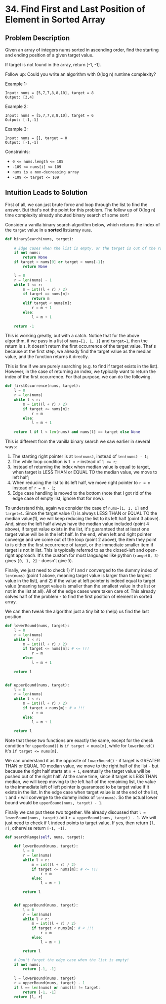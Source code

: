 # 34. Find First and Last Position of Element in Sorted Array

## Problem Description

Given an array of integers nums sorted in ascending order, find the starting and ending position of a given target value.

If target is not found in the array, return [-1, -1].

Follow up: Could you write an algorithm with O(log n) runtime complexity?

Example 1:

```
Input: nums = [5,7,7,8,8,10], target = 8
Output: [3,4]
```

Example 2:

```
Input: nums = [5,7,7,8,8,10], target = 6
Output: [-1,-1]
```

Example 3:

```
Input: nums = [], target = 0
Output: [-1,-1]
```

Constraints:

* `0 <= nums.length <= 105`
* `-109 <= nums[i] <= 109`
* `nums is a non-decreasing array`
* `-109 <= target <= 109`

## Intuition Leads to Solution

First of all, we can just brute force and loop through the list to find the answer. But that's not the point for this problem. The follow up of O(log n) time complexity already shouted binary search of some sort!

Consider a vanilla binary search algorithm below, which returns the index of the `target` value in a **sorted** list/array `nums`. 

```python
def binarySearch(nums, target):
    
    # Edge cases when the list is empty, or the target is out of the range
    if not nums:
        return None
    if target < nums[0] or target > nums[-1]:
        return None

    l = 0
    r = len(nums) - 1
    while l <= r:
        m = int((l + r) / 2)
        if target == nums[m]:
            return m
        elif target < nums[m]:
            r = m + 1
        else:
            l = m + 1
    
    return -1
```

This is working greatly, but with a catch. Notice that for the above algorithm, if we pass in a list of `nums=[1, 1, 1]` and `target=1`, then the return is `1`. It doesn't return the first occurrence of the target value. That's because at the first step, we already find the target value as the median value, and the function returns it directly.

This is fine if we are purely searching (e.g. to find if target exists in the list). However, in the case of returning an index, we typically want to return the index of the first occurrence. For that purpose, we can do the following.

```python
def firstOccurrence(nums, target):
    l = 0
    r = len(nums)
    while l < r:
        m = int((l + r) / 2)
        if target <= nums[m]:
            r = m
        else:
            l = m + 1
    
    return l if l < len(nums) and nums[l] == target else None
```

This is different from the vanilla binary search we saw earlier in several ways:

1. The starting right pointer is at `len(nums)`, instead of `len(nums) - 1`;
2. The while loop condition is `l < r` instead of `l <= r`;
3. Instead of returning the index when median value is equal to target, when target is LESS THAN or EQUAL TO the median value, we move to left half;
4. When reducing the list to its left half, we move right pointer to `r = m` instead of `r = m - 1`;
5. Edge case handling is moved to the bottom (note that I got rid of the edge case of empty list, ignore that for now).

To understand this, again we consider the case of `nums=[1, 1, 1]` and `target=1`. Since the target value (1) is always LESS THAN or EQUAL TO the median value(1), we will keep reducing the list to its left half (point 3 above). And, since the left half always have the median value included (point 4 above), if target value exists in the list, it's guaranteed that at least one target value will be in the left half. In the end, when left and right pointer converge and we come out of the loop (point 2 above), the item they point to is either the first occurrence of target, or the immediate smaller item if target is not in list. This is typically referred to as the closed-left and open-right approach. It's the custom for most languages like python (`range(0, 3)` gives `[0, 1, 2]` - doesn't give `3`). 

Finally, we just need to check 1) if l and r converged to the dummy index of `len(nums)` (point 1 above, meaning target value is larger than the largest value in the list), and 2) if the value at left pointer is indeed equal to target value (meaning target value is smaller than the smallest value in the list or not in the list at all). All of the edge cases were taken care of. This already solves half of the problem - to find the first position of element in sorted array.

We can then tweak the algorithm just a tiny bit to (help) us find the last position.

```python
def lowerBound(nums, target):
    l = 0
    r = len(nums)
    while l < r:
        m = int((l + r) / 2)
        if target <= nums[m]: # <= !!!
            r = m
        else:
            l = m + 1
    
    return l


def upperBound(nums, target):
    l = 0
    r = len(nums)
    while l < r:
        m = int((l + r) / 2)
        if target < nums[m]: # < !!!
            r = m
        else:
            l = m + 1
    
    return l
```

Note that these two functions are exactly the same, except for the check condition for `upperBound()` is `if target < nums[m]`, while for `lowerBound()` it's `if target <= nums[m]`. 

We can understand it as the opposite of `lowerBound()` - if target is GREATER THAN or EQUAL TO median value, we move to the right half of the list - but because the right half starts at `m + 1`, eventually the target value will be pushed out of the right half. At the same time, since if target is LESS THAN median, we will keep moving to the left half of the remaining list, the value to the immediate left of left pointer is guaranteed to be target value if it exists in the list. In the edge case when target value is at the end of the list, `l` and `r` will converge to the dummy index of `len(nums)`. So the actual lower bound would be `upperBound(nums, target) - 1`.

Finally we can put these two together. We already discussed that `l = lowerBound(nums, target)` and `r = upperBound(nums, target) - 1`. We will just need to check if `l` indeed points to target value. If yes, then return `[l, r]`, otherwise return `[-1, -1]`.

```python
def searchRange(self, nums, target):

    def lowerBound(nums, target):
        l = 0
        r = len(nums)
        while l < r:
            m = int((l + r) / 2)
            if target <= nums[m]: # <= !!!
                r = m
            else:
                l = m + 1

        return l


    def upperBound(nums, target):
        l = 0
        r = len(nums)
        while l < r:
            m = int((l + r) / 2)
            if target < nums[m]: # < !!!
                r = m
            else:
                l = m + 1

        return l

    # Don't forget the edge case when the list is empty!
    if not nums:
        return [-1, -1]
        
    l = lowerBound(nums, target)
    r = upperBound(nums, target) - 1
    if l == len(nums) or nums[l] != target:
        return [-1, -1]
    return [l, r]
```
